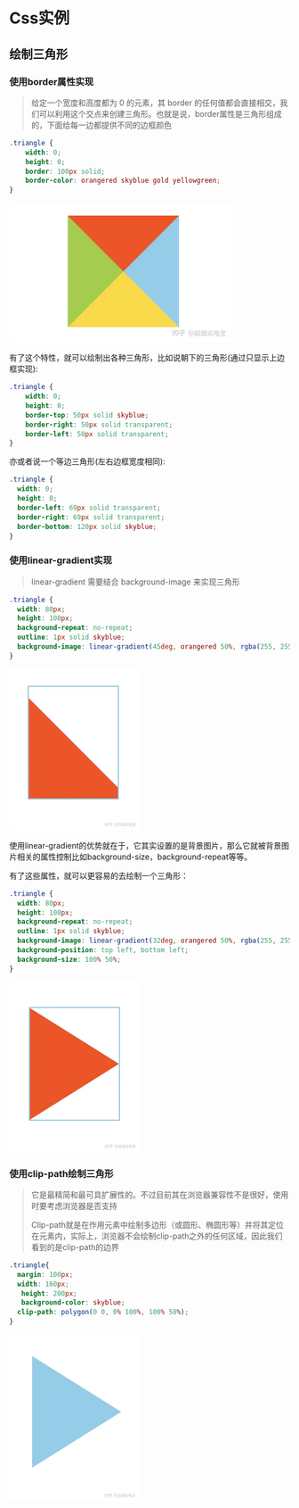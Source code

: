 # Css实例

## 绘制三角形

### 使用border属性实现

> 给定一个宽度和高度都为 0 的元素，其 border 的任何值都会直接相交，我们可以利用这个交点来创建三角形。也就是说，border属性是三角形组成的，下面给每一边都提供不同的边框颜色

```css
.triangle {
    width: 0;
    height: 0;
    border: 100px solid;
    border-color: orangered skyblue gold yellowgreen;
}
```

<img src="https://raw.githubusercontent.com/ilmangoi/imgRepo/main/img-2/v2-6027d98cccaf10b137525e1cf33deb22_1440w-20231013112202572.webp" alt="img" style="zoom:50%;" />

有了这个特性，就可以绘制出各种三角形，比如说朝下的三角形(通过只显示上边框实现):

```css
.triangle {
    width: 0;
    height: 0;
    border-top: 50px solid skyblue;
    border-right: 50px solid transparent;
    border-left: 50px solid transparent;
}
```

亦或者说一个等边三角形(左右边框宽度相同):

```css
.triangle {
  width: 0;
  height: 0;
  border-left: 69px solid transparent;  
  border-right: 69px solid transparent;  
  border-bottom: 120px solid skyblue; 
}
```

### 使用linear-gradient实现

> linear-gradient 需要结合 background-image 来实现三角形

```css
.triangle {
  width: 80px;
  height: 100px;
  background-repeat: no-repeat;
  outline: 1px solid skyblue;
  background-image: linear-gradient(45deg, orangered 50%, rgba(255, 255, 255, 0) 50%);
}
```

<img src="https://raw.githubusercontent.com/ilmangoi/imgRepo/main/img-2/v2-df8849851672f8f37f2764d8e2857272_1440w.webp" alt="img" style="zoom:50%;" />

使用linear-gradient的优势就在于，它其实设置的是背景图片，那么它就被背景图片相关的属性控制比如background-size，background-repeat等等。

有了这些属性，就可以更容易的去绘制一个三角形：

```css
.triangle {
  width: 80px;
  height: 100px;
  background-repeat: no-repeat;
  outline: 1px solid skyblue;
  background-image: linear-gradient(32deg, orangered 50%, rgba(255, 255, 255, 0) 50%), linear-gradient(148deg, orangered 50%, rgba(255, 255, 255, 0) 50%);
  background-position: top left, bottom left;
  background-size: 100% 50%;
}
```

<img src="https://raw.githubusercontent.com/ilmangoi/imgRepo/main/img-2/v2-046162d4025db32e98c814441b9558cb_1440w.webp" alt="img" style="zoom:50%;" />

### 使用clip-path绘制三角形

> 它是最精简和最可具扩展性的。不过目前其在浏览器兼容性不是很好，使用时要考虑浏览器是否支持
>
> Clip-path就是在作用元素中绘制多边形（或圆形、椭圆形等）并将其定位在元素内，实际上，浏览器不会绘制clip-path之外的任何区域，因此我们看到的是clip-path的边界

```css
.triangle{
  margin: 100px;
  width: 160px;
   height: 200px;
   background-color: skyblue;
  clip-path: polygon(0 0, 0% 100%, 100% 50%);
}
```

<img src="https://raw.githubusercontent.com/ilmangoi/imgRepo/main/img-2/v2-332ed2dda5ce998e14e3a6c773f2aacd_1440w.webp" alt="img" style="zoom:50%;" />
